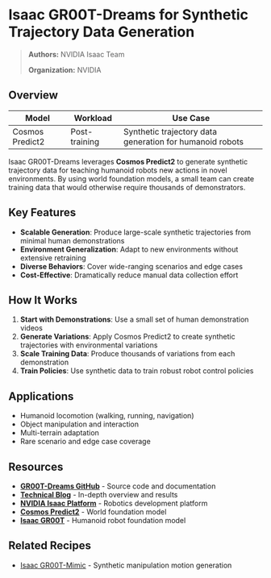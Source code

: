 # Isaac GR00T-Dreams for Synthetic Trajectory Data Generation

> **Authors:** NVIDIA Isaac Team
>
> **Organization:** NVIDIA

## Overview

| **Model** | **Workload** | **Use Case** |
|-----------|--------------|--------------|
| Cosmos Predict2 | Post-training | Synthetic trajectory data generation for humanoid robots |

Isaac GR00T-Dreams leverages **Cosmos Predict2** to generate synthetic trajectory data for teaching humanoid robots new actions in novel environments. By using world foundation models, a small team can create training data that would otherwise require thousands of demonstrators.

## Key Features

- **Scalable Generation**: Produce large-scale synthetic trajectories from minimal human demonstrations
- **Environment Generalization**: Adapt to new environments without extensive retraining
- **Diverse Behaviors**: Cover wide-ranging scenarios and edge cases
- **Cost-Effective**: Dramatically reduce manual data collection effort

## How It Works

1. **Start with Demonstrations**: Use a small set of human demonstration videos
2. **Generate Variations**: Apply Cosmos Predict2 to create synthetic trajectories with environmental variations
3. **Scale Training Data**: Produce thousands of variations from each demonstration
4. **Train Policies**: Use synthetic data to train robust robot control policies

## Applications

- Humanoid locomotion (walking, running, navigation)
- Object manipulation and interaction
- Multi-terrain adaptation
- Rare scenario and edge case coverage

## Resources

- **[GR00T-Dreams GitHub](https://github.com/nvidia/gr00t-dreams)** - Source code and documentation
- **[Technical Blog](https://developer.nvidia.com/blog/enhance-robot-learning-with-synthetic-trajectory-data-generated-by-world-foundation-models/)** - In-depth overview and results
- **[NVIDIA Isaac Platform](https://developer.nvidia.com/isaac)** - Robotics development platform
- **[Cosmos Predict2](https://github.com/nvidia-cosmos/cosmos-predict2)** - World foundation model
- **[Isaac GR00T](https://developer.nvidia.com/isaac/gr00t)** - Humanoid robot foundation model

## Related Recipes

- [Isaac GR00T-Mimic](../../inference/transfer1/gr00t-mimic/inference.md) - Synthetic manipulation motion generation
